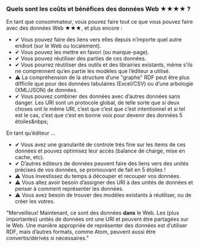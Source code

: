 ### Quels sont les coûts et bénéfices des données Web <span class="stars-inline">&#x2605;&#x2605;&#x2605;&#x2605;</span>&nbsp;?

En tant que consommateur, vous pouvez faire tout ce que vous pouvez faire avec des données Web <span class="stars-inline">&#x2605;&#x2605;&#x2605;</span>, et plus encore&nbsp;:

- &#10004; Vous pouvez faire des liens vers elles depuis n’importe quel autre endroit (sur le Web ou localement).
- &#10004; Vous pouvez les mettre en favori (ou marque-page).
- &#10004; Vous pouvez réutiliser des parties de ces données.
- &#10004; Vous pourrez réutiliser des outils et des librairies existants, même s’ils ne comprennent qu’en partie les modèles que l’éditeur a utilisé.
- &#9888; La compréhension de la structure d’une "graphe" RDF peut être plus difficile que pour des données tabulaires (Excel/CSV) ou d’une arbologie (XML/JSON) de données.
- &#10004; Vous pouvez combiner des données avec d’autres données sans danger. Les URI sont un protocole global, de telle sorte que si deux choses ont le même URI, c’est que c’est que c’est intentionnel et si tel est le cas, c’est que c’est en bonne voix pour devenir des données 5 étoiles&nbps;

En tant qu’éditeur &hellip;

- &#10004; Vous avez une granularité de controle très fine sur les items de ces données et pouvez optimisez leur accès (balance de charge, mise en cache, etc).
- &#10004; D’autres éditeurs de données peuvent faire des liens vers des unités précises de vos données, se promouvant de fait en 5 étoiles&nbsp;!
- &#9888; Vous investissez du temps à découper et recouper vos données.
- &#9888; Vous allez avoir besoin d’assigner des URI à des unités de données et penser à comment représenter les données.
- &#9888; Vous avez besoin de trouver des modèles existants à réutiliser, ou de créer les votres.

"Merveilleux! Maintenant, ce sont des données **dans** le Web. Les (plus importantes) unités de données ont une URI et peuvent être partagées sur le Web. Une manière appropriée de représenter des données est d’utiliser RDF, mais d’autres formats, comme Atom, peuvent aussi être convertis/dérivés si nécessaires."
